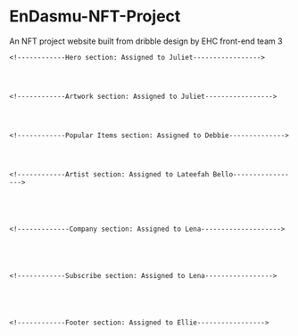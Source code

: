 # EnDasmu-NFT-Project
An NFT project website built from dribble design by EHC front-end team 3


    <!------------Hero section: Assigned to Juliet----------------->


   

    <!------------Artwork section: Assigned to Juliet----------------->




    <!------------Popular Items section: Assigned to Debbie-------------->




    <!------------Artist section: Assigned to Lateefah Bello----------------->





    <!-------------Company section: Assigned to Lena-------------------->





    <!------------Subscribe section: Assigned to Lena----------------->





    <!------------Footer section: Assigned to Ellie----------------->


    
